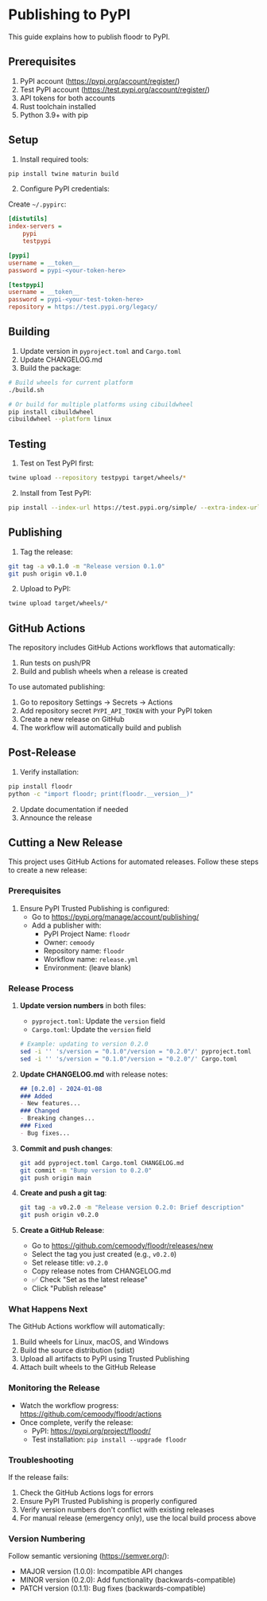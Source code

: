 # Publishing to PyPI

This guide explains how to publish floodr to PyPI.

## Prerequisites

1. PyPI account (https://pypi.org/account/register/)
2. Test PyPI account (https://test.pypi.org/account/register/)
3. API tokens for both accounts
4. Rust toolchain installed
5. Python 3.9+ with pip

## Setup

1. Install required tools:
```bash
pip install twine maturin build
```

2. Configure PyPI credentials:

Create `~/.pypirc`:
```ini
[distutils]
index-servers =
    pypi
    testpypi

[pypi]
username = __token__
password = pypi-<your-token-here>

[testpypi]
username = __token__
password = pypi-<your-test-token-here>
repository = https://test.pypi.org/legacy/
```

## Building

1. Update version in `pyproject.toml` and `Cargo.toml`
2. Update CHANGELOG.md
3. Build the package:

```bash
# Build wheels for current platform
./build.sh

# Or build for multiple platforms using cibuildwheel
pip install cibuildwheel
cibuildwheel --platform linux
```

## Testing

1. Test on Test PyPI first:
```bash
twine upload --repository testpypi target/wheels/*
```

2. Install from Test PyPI:
```bash
pip install --index-url https://test.pypi.org/simple/ --extra-index-url https://pypi.org/simple/ floodr
```

## Publishing

1. Tag the release:
```bash
git tag -a v0.1.0 -m "Release version 0.1.0"
git push origin v0.1.0
```

2. Upload to PyPI:
```bash
twine upload target/wheels/*
```

## GitHub Actions

The repository includes GitHub Actions workflows that automatically:

1. Run tests on push/PR
2. Build and publish wheels when a release is created

To use automated publishing:

1. Go to repository Settings → Secrets → Actions
2. Add repository secret `PYPI_API_TOKEN` with your PyPI token
3. Create a new release on GitHub
4. The workflow will automatically build and publish

## Post-Release

1. Verify installation:
```bash
pip install floodr
python -c "import floodr; print(floodr.__version__)"
```

2. Update documentation if needed
3. Announce the release 

## Cutting a New Release

This project uses GitHub Actions for automated releases. Follow these steps to create a new release:

### Prerequisites

1. Ensure PyPI Trusted Publishing is configured:
   - Go to https://pypi.org/manage/account/publishing/
   - Add a publisher with:
     - PyPI Project Name: `floodr`
     - Owner: `cemoody`
     - Repository name: `floodr`
     - Workflow name: `release.yml`
     - Environment: (leave blank)

### Release Process

1. **Update version numbers** in both files:
   - `pyproject.toml`: Update the `version` field
   - `Cargo.toml`: Update the `version` field
   
   ```bash
   # Example: updating to version 0.2.0
   sed -i '' 's/version = "0.1.0"/version = "0.2.0"/' pyproject.toml
   sed -i '' 's/version = "0.1.0"/version = "0.2.0"/' Cargo.toml
   ```

2. **Update CHANGELOG.md** with release notes:
   ```markdown
   ## [0.2.0] - 2024-01-08
   ### Added
   - New features...
   ### Changed
   - Breaking changes...
   ### Fixed
   - Bug fixes...
   ```

3. **Commit and push changes**:
   ```bash
   git add pyproject.toml Cargo.toml CHANGELOG.md
   git commit -m "Bump version to 0.2.0"
   git push origin main
   ```

4. **Create and push a git tag**:
   ```bash
   git tag -a v0.2.0 -m "Release version 0.2.0: Brief description"
   git push origin v0.2.0
   ```

5. **Create a GitHub Release**:
   - Go to https://github.com/cemoody/floodr/releases/new
   - Select the tag you just created (e.g., `v0.2.0`)
   - Set release title: `v0.2.0`
   - Copy release notes from CHANGELOG.md
   - ✅ Check "Set as the latest release"
   - Click "Publish release"

### What Happens Next

The GitHub Actions workflow will automatically:
1. Build wheels for Linux, macOS, and Windows
2. Build the source distribution (sdist)
3. Upload all artifacts to PyPI using Trusted Publishing
4. Attach built wheels to the GitHub Release

### Monitoring the Release

- Watch the workflow progress: https://github.com/cemoody/floodr/actions
- Once complete, verify the release:
  - PyPI: https://pypi.org/project/floodr/
  - Test installation: `pip install --upgrade floodr`

### Troubleshooting

If the release fails:
1. Check the GitHub Actions logs for errors
2. Ensure PyPI Trusted Publishing is properly configured
3. Verify version numbers don't conflict with existing releases
4. For manual release (emergency only), use the local build process above

### Version Numbering

Follow semantic versioning (https://semver.org/):
- MAJOR version (1.0.0): Incompatible API changes
- MINOR version (0.2.0): Add functionality (backwards-compatible)
- PATCH version (0.1.1): Bug fixes (backwards-compatible) 